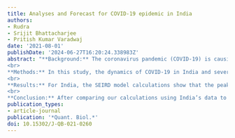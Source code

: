 ```yaml
---
title: Analyses and Forecast for COVID-19 epidemic in India
authors:
- Rudra
- Srijit Bhattacharjee
- Pritish Kumar Varadwaj
date: '2021-08-01'
publishDate: '2024-06-27T16:20:24.338983Z'
abstract: "**Background:** The coronavirus pandemic (COVID-19) is causing a havoc globally, exacerbated by the newly discovered SARS-CoV-2 virus. Due to its high population density, India is one of the most badly effected countries from the first wave of COVID-19. Therefore, it is extremely necessary to accurately predict the state-wise and overall dynamics of COVID-19 to get the effective and efficient organization of resources across India.
<br>
**Methods:** In this study, the dynamics of COVID-19 in India and several of its selected states with different demographic structures were analyzed using the SEIRD epidemiological model. The basic reproductive ratio R0 was systemically estimated to predict the dynamics of the temporal progression of COVID-19 in India and eight of its states, Andhra Pradesh, Chhattisgarh, Delhi, Gujarat, Madhya Pradesh, Maharashtra, Tamil Nadu, and Uttar Pradesh.
<br>
**Results:** For India, the SEIRD model calculations show that the peak of infection is expected to appear around the middle of October, 2020. Furthermore, we compared the model scenario to a Gaussian fit of the daily infected cases and obtained similar results. The early imposition of a nation-wide lockdown has reduced the number of infected cases but delayed the appearance of the infection peak significantly.
<br>
**Conclusion:** After comparing our calculations using India’s data to the real life dynamics observed in Italy and Russia, we can conclude that the SEIRD model can predict the dynamics of COVID-19 with sufficient accuracy."
publication_types:
- article-journal
publication: '*Quant. Biol.*'
doi: 10.15302/J-QB-021-0260
---
```


